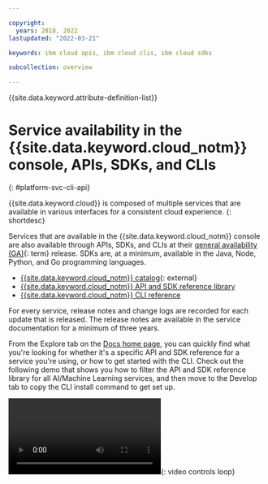 ```yaml
---

copyright:
  years: 2018, 2022
lastupdated: "2022-03-21"

keywords: ibm cloud apis, ibm cloud clis, ibm cloud sdks

subcollection: overview

---
```


{{site.data.keyword.attribute-definition-list}}

# Service availability in the {{site.data.keyword.cloud_notm}} console, APIs, SDKs, and CLIs
{: #platform-svc-cli-api}

{{site.data.keyword.cloud}} is composed of multiple services that are available in various interfaces for a consistent cloud experience.
{: shortdesc}

Services that are available in the {{site.data.keyword.cloud_notm}} console are also available through APIs, SDKs, and CLIs at their [general availability (GA)](#x2117947){: term} release. SDKs are, at a minimum, available in the Java, Node, Python, and Go programming languages.

* [{{site.data.keyword.cloud_notm}} catalog](https://cloud.ibm.com/catalog){: external}
* [{{site.data.keyword.cloud_notm}} API and SDK reference library](/docs?tab=api-docs)
* [{{site.data.keyword.cloud_notm}} CLI reference](/docs/cli?topic=cli-ibmcloud_cli)

For every service, release notes and change logs are recorded for each update that is released. The release notes are available in the service documentation for a minimum of three years.

From the Explore tab on the [Docs home page](https://{DomainName}/docs), you can quickly find what you're looking for whether it's a specific API and SDK reference for a service you're using, or how to get started with the CLI. Check out the following demo that shows you how to filter the API and SDK reference library for all AI/Machine Learning services, and then move to the Develop tab to copy the CLI install command to get set up. 

![Filter API and SDK docs for AI services and copy CLI install command](images/api_ref_filtering.mp4){: video controls loop}
